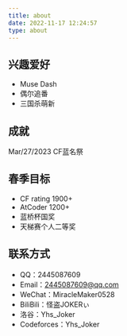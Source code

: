 ```yaml
---
title: about
date: 2022-11-17 12:24:57
type: about
---
```


## 兴趣爱好
+ Muse Dash
+ 偶尔追番
+ 三国杀萌新

## 成就
Mar/27/2023 CF蓝名祭

## 春季目标
+ CF rating 1900+
+ AtCoder 1200+
+ 蓝桥杯国奖
+ 天梯赛个人二等奖

## 联系方式
+ QQ：2445087609
+ Email：2445087609@qq.com
+ WeChat：MiracleMaker0528
+ BiliBili：怪盗JOKERぃ
+ 洛谷：Yhs_Joker
+ Codeforces：Yhs_Joker